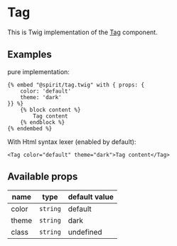 # Tag

This is Twig implementation of the [Tag] component.

## Examples
pure implementation:
```twig
{% embed "@spirit/tag.twig" with { props: {
    color: 'default'
    theme: 'dark'
}} %}
    {% block content %}
        Tag content
    {% endblock %}
{% endembed %}
```

With Html syntax lexer (enabled by default):
```twig
<Tag color="default" theme="dark">Tag content</Tag>
```

## Available props

| name       | type      | default value |
|------------|-----------|---------------|
| color      | `string`  | default       |
| theme      | `string`  | dark          |
| class      | `string`  | undefined     |

[Tag]: https://github.com/lmc-eu/spirit-design-system/tree/main/packages/web/src/components/Tag